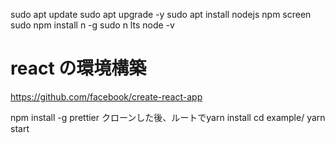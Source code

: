 sudo apt update
sudo apt upgrade -y
sudo apt install nodejs npm screen
sudo npm install n -g
sudo n lts
node -v

# react の環境構築

https://github.com/facebook/create-react-app

npm install -g prettier
クローンした後、ルートでyarn install
cd example/
yarn start